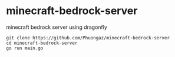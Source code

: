 # minecraft-bedrock-server
minecraft bedrock server using dragonfly


```
git clone https://github.com/Phuongaz/minecraft-bedrock-server
cd minecraft-bedrock-server
go run main.go
```